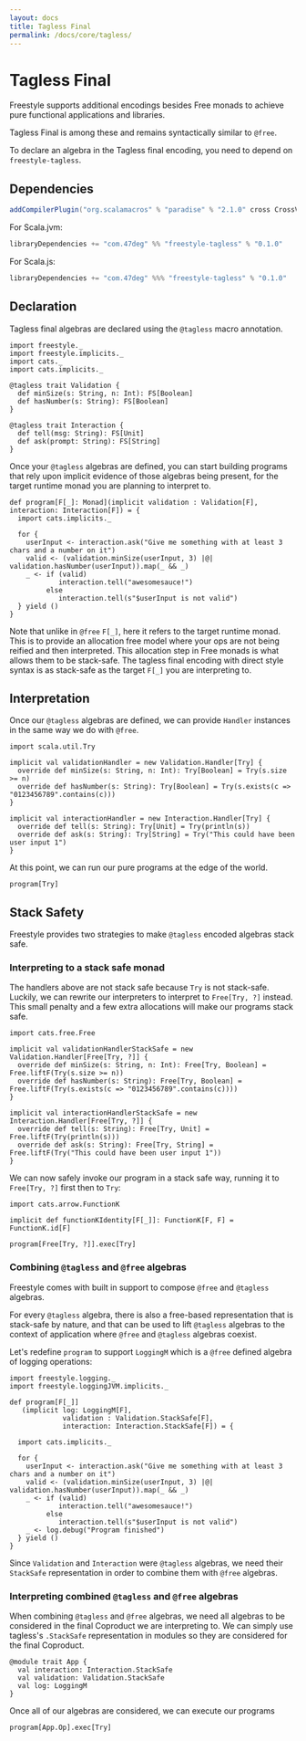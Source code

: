 ```yaml
---
layout: docs
title: Tagless Final
permalink: /docs/core/tagless/
---
```


# Tagless Final

Freestyle supports additional encodings besides Free monads to achieve pure functional applications and libraries.

Tagless Final is among these and remains syntactically similar to `@free`.

To declare an algebra in the Tagless final encoding, you need to depend on `freestyle-tagless`.

## Dependencies

```scala
addCompilerPlugin("org.scalamacros" % "paradise" % "2.1.0" cross CrossVersion.full)
```

[comment]: # (Start Replace)

For Scala.jvm:

```scala
libraryDependencies += "com.47deg" %% "freestyle-tagless" % "0.1.0"
```

For Scala.js:

```scala
libraryDependencies += "com.47deg" %%% "freestyle-tagless" % "0.1.0"
```

[comment]: # (End Replace)

## Declaration

Tagless final algebras are declared using the `@tagless` macro annotation.

```tut:book
import freestyle._
import freestyle.implicits._
import cats._
import cats.implicits._

@tagless trait Validation {
  def minSize(s: String, n: Int): FS[Boolean]
  def hasNumber(s: String): FS[Boolean]
}

@tagless trait Interaction {
  def tell(msg: String): FS[Unit]
  def ask(prompt: String): FS[String]
}
```

Once your `@tagless` algebras are defined, you can start building programs that rely upon implicit evidence of those algebras
being present, for the target runtime monad you are planning to interpret to.

```tut:book
def program[F[_]: Monad](implicit validation : Validation[F], interaction: Interaction[F]) = {
  import cats.implicits._

  for {
    userInput <- interaction.ask("Give me something with at least 3 chars and a number on it")
    valid <- (validation.minSize(userInput, 3) |@| validation.hasNumber(userInput)).map(_ && _)
    _ <- if (valid)
            interaction.tell("awesomesauce!") 
         else
            interaction.tell(s"$userInput is not valid")
  } yield ()
}
```

Note that unlike in `@free` `F[_]`, here it refers to the target runtime monad. This is to provide an allocation free model where your
ops are not being reified and then interpreted. This allocation step in Free monads is what allows them to be stack-safe.
The tagless final encoding with direct style syntax is as stack-safe as the target `F[_]` you are interpreting to.

## Interpretation

Once our `@tagless` algebras are defined, we can provide `Handler` instances in the same way we do with `@free`.

```tut:book
import scala.util.Try

implicit val validationHandler = new Validation.Handler[Try] {
  override def minSize(s: String, n: Int): Try[Boolean] = Try(s.size >= n)
  override def hasNumber(s: String): Try[Boolean] = Try(s.exists(c => "0123456789".contains(c)))
}

implicit val interactionHandler = new Interaction.Handler[Try] {
  override def tell(s: String): Try[Unit] = Try(println(s))
  override def ask(s: String): Try[String] = Try("This could have been user input 1")
}
```

At this point, we can run our pure programs at the edge of the world.

```tut:book
program[Try]
```

## Stack Safety

Freestyle provides two strategies to make `@tagless` encoded algebras stack safe.

### Interpreting to a stack safe monad

The handlers above are not stack safe because `Try` is not stack-safe. Luckily, we can rewrite our interpreters to 
interpret to `Free[Try, ?]` instead. This small penalty and a few extra allocations will make our programs stack safe.

```tut:book
import cats.free.Free

implicit val validationHandlerStackSafe = new Validation.Handler[Free[Try, ?]] {
  override def minSize(s: String, n: Int): Free[Try, Boolean] = Free.liftF(Try(s.size >= n))
  override def hasNumber(s: String): Free[Try, Boolean] = Free.liftF(Try(s.exists(c => "0123456789".contains(c))))
}

implicit val interactionHandlerStackSafe = new Interaction.Handler[Free[Try, ?]] {
  override def tell(s: String): Free[Try, Unit] = Free.liftF(Try(println(s)))
  override def ask(s: String): Free[Try, String] = Free.liftF(Try("This could have been user input 1"))
}
```

We can now safely invoke our program in a stack safe way, running it to `Free[Try, ?]` first then to `Try`:

```tut.book
import cats.arrow.FunctionK

implicit def functionKIdentity[F[_]]: FunctionK[F, F] = FunctionK.id[F]

program[Free[Try, ?]].exec[Try]
```

### Combining `@tagless` and `@free` algebras

Freestyle comes with built in support to compose `@free` and `@tagless` algebras.

For every `@tagless` algebra, there is also a free-based representation that is stack-safe by nature, and that can be used
to lift `@tagless` algebras to the context of application where `@free` and `@tagless` algebras coexist.

Let's redefine `program` to support `LoggingM` which is a `@free` defined algebra of logging operations:

```tut:book
import freestyle.logging._
import freestyle.loggingJVM.implicits._

def program[F[_]]
   (implicit log: LoggingM[F], 
             validation : Validation.StackSafe[F], 
             interaction: Interaction.StackSafe[F]) = {

  import cats.implicits._

  for {
    userInput <- interaction.ask("Give me something with at least 3 chars and a number on it")
    valid <- (validation.minSize(userInput, 3) |@| validation.hasNumber(userInput)).map(_ && _)
    _ <- if (valid)
            interaction.tell("awesomesauce!") 
         else
            interaction.tell(s"$userInput is not valid")
    _ <- log.debug("Program finished")
  } yield ()
}
```

Since `Validation` and `Interaction` were `@tagless` algebras, we need their `StackSafe` representation in order to combine
them with `@free` algebras.

### Interpreting combined `@tagless` and `@free` algebras

When combining `@tagless` and `@free` algebras, we need all algebras to be considered in the final Coproduct we are interpreting to.
We can simply use tagless's `.StackSafe` representation in modules so they are considered for the final Coproduct.

```tut:book
@module trait App {
  val interaction: Interaction.StackSafe
  val validation: Validation.StackSafe
  val log: LoggingM
}
```

Once all of our algebras are considered, we can execute our programs

```tut:book
program[App.Op].exec[Try]
```